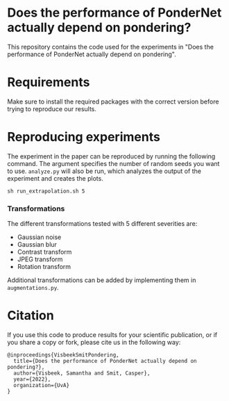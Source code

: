 # Does the performance of PonderNet actually depend on pondering?
This repository contains the code used for the experiments in "Does the performance of PonderNet actually depend on pondering".

# Requirements

Make sure to install the required packages with the correct version before trying to reproduce our results.

# Reproducing experiments
The experiment in the paper can be reproduced by running the following command. The argument specifies the number of random seeds you want to use. `analyze.py` will also be run, which analyzes the output of the experiment and creates the plots.

```
sh run_extrapolation.sh 5
```


### Transformations
The different transformations tested with 5 different severities are:
- Gaussian noise
- Gaussian blur
- Contrast transform
- JPEG transform
- Rotation transform

Additional transformations can be added by implementing them in `augmentations.py`.
# Citation
If you use this code to produce results for your scientific publication, or if you share a copy or fork, please cite us in the following way:

```
@inproceedings{VisbeekSmitPondering,
  title={Does the performance of PonderNet actually depend on pondering?},
  author={Visbeek, Samantha and Smit, Casper},
  year={2022},
  organization={UvA}
}
```


